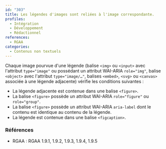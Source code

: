 ```yaml
---
id: "303"
title: Les légendes d'images sont reliées à l'image correspondante.
profiles:
  - Intégration
  - Développement
  - Rédactionnel
references:
  - RGAA
categories:
  - Contenus non textuels
---
```


Chaque image pourvue d'une légende (balise `<img>` ou `<input>` avec l'attribut `type="image"` ou possédant un attribut WAI-ARIA `role="img"`, balise `<object>` avec l'attribut `type="image/…"`, balises `<embed>`, `<svg>` ou `<canvas>` associée à une légende adjacente) vérifie les conditions suivantes :
* La légende adjacente est contenue dans une balise `<figure>`.
* La balise `<figure>` possède un attribut WAI-ARIA `role="figure"` ou `role="group"`.
* La balise `<figure>` possède un attribut WAI-ARIA `aria-label` dont le contenu est identique au contenu de la légende.
* La légende est contenue dans une balise `<figcaption>`.

### Références

*   RGAA : RGAA 1.9.1, 1.9.2, 1.9.3, 1.9.4, 1.9.5
